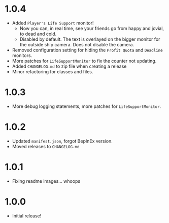 # 1.0.4

- Added `Player's Life Support` monitor!
    - Now you can, in real time, see your friends go from happy and jovial, to dead and cold.
    - Disabled by default. The text is overlayed on the bigger monitor for the outside ship camera. Does not disable the
      camera.
- Removed configuration setting for hiding the `Profit Quota` and `Deadline` monitors.
- More patches for `LifeSupportMonitor` to fix the counter not updating.
- Added `CHANGELOG.md` to zip file when creating a release
- Minor refactoring for classes and files.

# 1.0.3

- More debug logging statements, more patches for `LifeSupportMonitor`.

# 1.0.2

- Updated `manifest.json`, forgot BepInEx version.
- Moved releases to `CHANGELOG.md`

# 1.0.1

- Fixing readme images... whoops

# 1.0.0

- Initial release!

